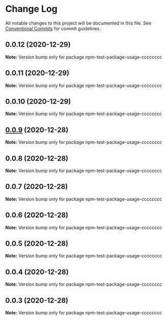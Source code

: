 # Change Log

All notable changes to this project will be documented in this file.
See [Conventional Commits](https://conventionalcommits.org) for commit guidelines.

## 0.0.12 (2020-12-29)

**Note:** Version bump only for package npm-test-package-usage-cccccccc





## 0.0.11 (2020-12-29)

**Note:** Version bump only for package npm-test-package-usage-cccccccc





## 0.0.10 (2020-12-29)

**Note:** Version bump only for package npm-test-package-usage-cccccccc





## [0.0.9](https://github.com/etc-tiago/lerna-semantic-versioning/compare/npm-test-package-usage-cccccccc@0.0.8...npm-test-package-usage-cccccccc@0.0.9) (2020-12-28)

**Note:** Version bump only for package npm-test-package-usage-cccccccc





## 0.0.8 (2020-12-28)

**Note:** Version bump only for package npm-test-package-usage-cccccccc





## 0.0.7 (2020-12-28)

**Note:** Version bump only for package npm-test-package-usage-cccccccc





## 0.0.6 (2020-12-28)

**Note:** Version bump only for package npm-test-package-usage-cccccccc





## 0.0.5 (2020-12-28)

**Note:** Version bump only for package npm-test-package-usage-cccccccc





## 0.0.4 (2020-12-28)

**Note:** Version bump only for package npm-test-package-usage-cccccccc





## 0.0.3 (2020-12-28)

**Note:** Version bump only for package npm-test-package-usage-cccccccc

